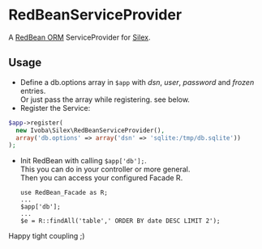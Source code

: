 # RedBeanServiceProvider

A [RedBean ORM](http://redbeanphp.com) ServiceProvider for [Silex](http://silex.sensiolabs.org).


## Usage

- Define a db.options array in ```$app``` with *dsn*, *user*, *password* and *frozen* entries.  
  Or just pass the array while registering. see below.
- Register the Service:
```php
$app->register(
  new Ivoba\Silex\RedBeanServiceProvider(), 
  array('db.options' => array('dsn' => 'sqlite:/tmp/db.sqlite'))
);
```
- Init RedBean with calling ```$app['db'];```.  
  This you can do in your controller or more general.  
  Then you can access your configured Facade R.  

      use RedBean_Facade as R;
      ...
      $app['db'];
      ...
      $e = R::findAll('table',' ORDER BY date DESC LIMIT 2');


Happy tight coupling ;)

